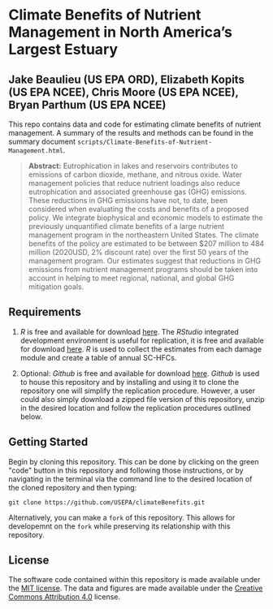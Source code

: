 # Climate Benefits of Nutrient Management in North America’s Largest Estuary

## Jake Beaulieu (US EPA ORD), Elizabeth Kopits (US EPA NCEE), Chris Moore (US EPA NCEE), Bryan Parthum (US EPA NCEE)

This repo contains data and code for estimating climate benefits of nutrient management. A summary of the results and methods can be found in the summary document `scripts/Climate-Benefits-of-Nutrient-Management.html`. 

> **Abstract:** 
> Eutrophication in lakes and reservoirs contributes to emissions of carbon dioxide, methane, and nitrous oxide. Water management policies that reduce nutrient loadings also reduce eutrophication and associated greenhouse gas (GHG) emissions. These reductions in GHG emissions have not, to date, been considered when evaluating the costs and benefits of a proposed policy. We integrate biophysical and economic models to estimate the previously unquantified climate benefits of a large nutrient management program in the northeastern United States. The climate benefits of the policy are estimated to be between $207 million to 484 million (2020USD, 2% discount rate) over the first 50 years of the management program. Our estimates suggest that reductions in GHG emissions from nutrient management programs should be taken into account in helping to meet regional, national, and global GHG mitigation goals.  

## Requirements
1. *R* is free and available for download [here](https://www.r-project.org/). The *RStudio* integrated development environment is useful for replication, it is free and available for download [here](https://www.rstudio.com/products/rstudio/). *R* is used to collect the estimates from each damage module and create a table of annual SC-HFCs. 

2. Optional: *Github* is free and available for download [here](https://github.com/git-guides/install-git). *Github* is used to house this repository and by installing and using it to clone the repository one will simplify the replication procedure. However, a user could also simply download a zipped file version of this repository, unzip in the desired location and follow the replication procedures outlined below.

## Getting Started
Begin by cloning this repository. This can be done by clicking on the green "code" button in this repository and following those instructions, or by navigating in the terminal via the command line to the desired location of the cloned repository and then typing: 

```
git clone https://github.com/USEPA/climateBenefits.git
```

Alternatively, you can make a `fork` of this repository. This allows for developemnt on the `fork` while preserving its relationship with this repository.

## License

The software code contained within this repository is made available under the [MIT license](http://opensource.org/licenses/mit-license.php). The data and figures are made available under the [Creative Commons Attribution 4.0](https://creativecommons.org/licenses/by/4.0/) license.
